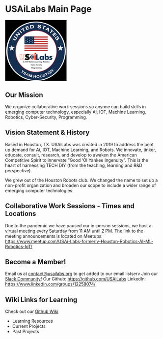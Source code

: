 # USAiLabs Main Page
<img src="usailabs_team_houston.png" alt="USAi Labs logo" width="200"/>

## Our Mission
We organize collaborative work sessions so anyone can build skills in emerging computer technology, especially Ai, IOT, Machine Learning, Robotics, Cyber-Security, Programming.

## Vision Statement & History
Based in Houston, TX. USAiLabs was created in 2019 to address the pent up demand for Ai, IOT, Machine Learning, and Robots.  We   innovate, tinker, educate, consult, research, and develop to awaken the American Competitive Spirit to innervate “Good ‘Ol Yankee Ingenuity”. This is the heart of harnessing TECH DIY (from the teaching, learning and R&D perspective).

We grew out of the Houston Robots club.  We changed the name to set up a non-profit organization and broaden our scope to include a wider range of emerging computer technologies.

## Collaborative Work Sessions - Times and Locations
Due to the pandemic we have paused our in-person sessions, we host a virtual meeting every Saturday from 11 AM until 2 PM. The link to the meeting announcements is located on Meetups:
https://www.meetup.com/USAi-Labs-formerly-Houston-Robotics-AI-ML-Robotics-IoT/

## Become a Member!
Email us at contact@usailabs.org to get added to our email listserv
Join our [Slack Community](https://join.slack.com/t/usailabs/shared_invite/zt-tgr85pbm-yALQ9AU5kctfe2AHjqsagA)!
Our Github: https://github.com/USAiLabs
LinkedIn: https://www.linkedin.com/groups/12258074/

## Wiki Links for Learning
Check out our [Github Wiki](https://github.com/USAiLabs/main/wiki)
* Learning Resources
* Current Projects
* Past Projects
